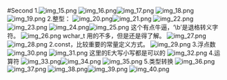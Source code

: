 #Second
1.![img_15.png](tupian/img_15.png)
![img_16.png](tupian/img_16.png)![img_17.png](tupian/img_17.png)
![img_18.png](tupian/img_18.png)![img_19.png](tupian/img_19.png)
2.整型：
![img_20.png](tupian/img_20.png)![img_21.png](tupian/img_21.png)
![img_22.png](tupian/img_22.png)![img_23.png](tupian/img_23.png)
![img_24.png](tupian/img_24.png)![img_25.png](tupian/img_25.png)
这个有点牛逼，‘\b’是退格转义字符。
![img_26.png](tupian/img_26.png)
wchar_t 用的不多，但是还是得了解。
![img_27.png](tupian/img_27.png)
![img_28.png](tupian/img_28.png)
2.const，比较重要的常量定义方式。
![img_29.png](tupian/img_29.png)
3.浮点数
![img_30.png](tupian/img_30.png)
![img_31.png](tupian/img_31.png)
这里的E大写小写都是可以的
![img_32.png](tupian/img_32.png)
4.运算符
![img_33.png](tupian/img_33.png)![img_34.png](tupian/img_34.png)
![img_35.png](tupian/img_35.png)
5.类型转换
![img_36.png](tupian/img_36.png)![img_37.png](tupian/img_37.png)
![img_38.png](tupian/img_38.png)![img_39.png](tupian/img_39.png)
![img_40.png](tupian/img_40.png)
